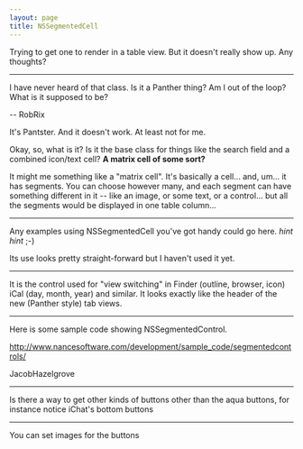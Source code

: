 ```yaml
---
layout: page
title: NSSegmentedCell
---
```


Trying to get one to render in a table view.  But it doesn't really show up.   Any thoughts?

----

I have never heard of that class. Is it a Panther thing? Am I out of the loop? What is it supposed to be?

-- RobRix

It's Pantster. And it doesn't work.  At least not for me.

Okay, so, what is it? Is it the base class for things like the search field and a combined icon/text cell? **A matrix cell of some sort?**

It might me something like a "matrix cell".  It's basically a cell... and, um... it has segments.  You can choose however many, and each segment can have something different in it -- like an image, or some text, or a control... but all the segments would be displayed in one table column... 

----

Any examples using NSSegmentedCell you've got handy could go here. *hint hint* ;-)

Its use looks pretty straight-forward but I haven't used it yet.

----

It is the control used for "view switching" in Finder (outline, browser, icon) iCal (day, month, year) and similar. It looks exactly like the header of the new (Panther style) tab views.

----
Here is some sample code showing NSSegmentedControl.

http://www.nancesoftware.com/development/sample_code/segmentedcontrols/

JacobHazelgrove

----

Is there a way to get other kinds of buttons other than the aqua buttons, for instance notice iChat's bottom buttons

----

You can set images for the buttons

